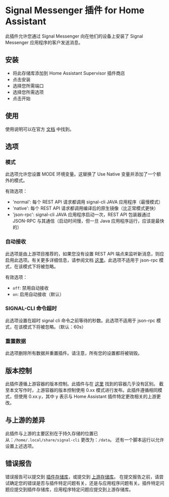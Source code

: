 # Signal Messenger 插件 for Home Assistant

此插件允许您通过 Signal Messenger 向在他们的设备上安装了 Signal Messenger 应用程序的客户发送消息。

## 安装

- 将此存储库添加到 Home Assistant Supervisor 插件商店
- 点击安装
- 选择您所需端口
- 选择您所需选项
- 点击开始

## 使用

使用说明可以在官方 [文档](https://www.home-assistant.io/integrations/signal_messenger/) 中找到。

## 选项

### 模式

此选项允许您设置 MODE 环境变量。这替换了 Use Native 变量并添加了一个额外的模式。

有效选项：

- 'normal': 每个 REST API 请求都调用 signal-cli JAVA 应用程序（最慢模式）
- 'native': 每个 REST API 请求都调用编译后的原生镜像（比正常模式更快）
- 'json-rpc': signal-cli JAVA 应用程序启动一次，REST API 包装器通过 JSON-RPC 与其通信（启动时间慢，但一旦 Java 应用程序运行，应该是最快的）

### 自动接收

此选项是由上游项目推荐的，如果您没有设置 REST API 端点来监听新消息，则应启用此选项。有关更多详细信息，请参阅文档 [这里](https://github.com/bbernhard/signal-cli-rest-api#auto-receive-schedule)。此选项不适用于 json-rpc 模式，在该模式下将被忽略。

有效选项：

- `off`: 禁用自动接收
- `on`: 启用自动接收（默认）

### SIGNAL-CLI 命令超时

此选项设置在超时 signal cli 命令之前等待的秒数。此选项不适用于 json-rpc 模式，在该模式下将被忽略。（默认：60s）

### 重置数据

此选项删除所有数据并重置插件。请注意，所有您的设置都将被销毁。

## 版本控制

此插件遵循上游容器的版本控制。此插件与在 [这里](https://github.com/bbernhard/signal-cli-rest-api) 找到的容器几乎没有区别。
截至本文写作时，上游容器的版本控制使用 0.xx 模式进行发布。此插件遵循相同模式，但使用 0.xx.y，其中 y 表示与 Home Assistant 插件特定更改相关的上游更改。

## 与上游的差异

此插件与上游的主要区别在于持久存储的位置已从：`/home/.local/share/signal-cli` 更改为：`/data`。
还有一个脚本运行以允许设置上述选项。

## 错误报告

错误报告可以提交到 [插件存储库](https://github.com/haberda/hassio_addons)，或提交到 [上游存储库](https://github.com/bbernhard/signal-cli-rest-api)。
在提交报告之前，请尝试确定您的错误是否与插件特定问题有关，还是与应用程序问题有关。插件特定问题应提交到插件存储库，应用程序特定问题应提交到上游存储库。